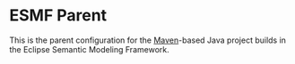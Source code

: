 # ESMF Parent

This is the parent configuration for the
[Maven](https://maven.apache.org/guides/introduction/introduction-to-the-pom.html)-based Java
project builds in the Eclipse Semantic Modeling Framework.
